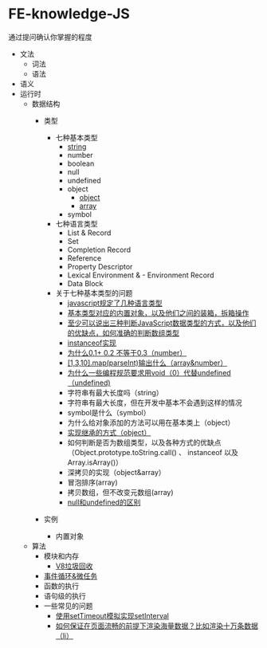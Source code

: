 # FE-knowledge-JS
通过提问确认你掌握的程度

- 文法
  - 词法
  - 语法
- 语义
- 运行时
  - 数据结构
      - 类型
          - 七种基本类型
              - [string](https://github.com/Vstar18/FE-knowledge-JS/issues/5)
              - number
              - boolean
              - null
              - undefined
              - object
                  - [object](https://github.com/Vstar18/Learn-Books/issues/24)
                  - [array](https://github.com/Vstar18/FE-knowledge-JS/issues/1)
              - symbol
          - 七种语言类型
              -  List & Record
              - Set
              - Completion Record
              - Reference
              - Property Descriptor
              - Lexical Environment & - Environment Record
              - Data Block
          - 关于七种基本类型的问题
              - [javascript规定了几种语言类型](https://github.com/Vstar18/FE-knowledge-JS/issues/13)
              - [基本类型对应的内置对象，以及他们之间的装箱，拆箱操作](https://github.com/Vstar18/FE-knowledge-JS/issues/14)
              - [至少可以说出三种判断JavaScript数据类型的方式，以及他们的优缺点，如何准确的判断数组类型](https://github.com/Vstar18/FE-knowledge-JS/issues/7)
              - [instanceof实现](https://github.com/Vstar18/FE-knowledge-JS/issues/15)
              - [为什么0.1+ 0.2 不等于0.3（number）](https://github.com/Vstar18/FE-knowledge-JS/issues/4)
              - [[1,3,10].map(parseInt)输出什么（array&number）](https://github.com/Vstar18/FE-knowledge-JS/issues/2)
              - [为什么一些编程规范要求用void（0）代替undefined（undefined)](https://github.com/Vstar18/FE-knowledge-JS/issues/3)
              - 字符串有最大长度吗（string）
               - 字符串有最大长度，但在开发中基本不会遇到这样的情况
              - symbol是什么（symbol）
              - 为什么给对象添加的方法可以用在基本类上（object）
              - [实现继承的方式（object）](https://github.com/Vstar18/FE-knowledge-JS/issues/18)
              - 如何判断是否为数组类型，以及各种方式的优缺点（Object.prototype.toString.call() 、 instanceof 以及 Array.isArray()）
              - 深拷贝的实现（object&array）
              - 冒泡排序(array)
              - 拷贝数组，但不改变元数组(array)
              - [null和undefined的区别](https://github.com/Vstar18/FE-knowledge-JS/issues/12)

      - 实例
          - 内置对象
  - 算法
    - 模块和内存
      - [V8垃圾回收](https://github.com/Vstar18/FE-knowledge-JS/issues/11)
    - [事件循环&微任务](https://github.com/Vstar18/FE-knowledge-JS/issues/10)
    - 函数的执行
    - 语句级的执行
    - 一些常见的问题
      - [使用setTimeout模拟实现setInterval](https://github.com/Vstar18/FE-knowledge-JS/issues/16)
      - [如何保证在页面流畅的前提下渲染海量数据？比如渲染十万条数据（li）](https://github.com/Vstar18/FE-knowledge-JS/issues/17)
